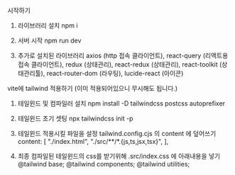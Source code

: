 시작하기

1.  라이브러리 설치
npm i 

2.  서버 시작
npm run dev

3. 추가로 설치된 라이브러리
axios              (http 접속 클라이언트),
react-query        (리액트용 접속 클라이언트),
redux              (상태관리),
react-redux        (상태관리),
react-toolkit      (상태관리툴),
react-router-dom   (라우팅),
lucide-react       (아이콘)












vite에 tailwind 적용하기 (이미 적용되어있으니 무시해도 됩니다.)

1.  테일윈드 및 컴파일러 설치
npm install -D tailwindcss postcss autoprefixer

2.  테일윈드 초기 셋팅
npx tailwindcss init -p

3.  테일윈드 적용시킬 파일을 설정
tailwind.config.cjs 의 content 에 덮어쓰기
content: [
            "./index.html",
            "./src/**/*.{js,ts,jsx,tsx}",
          ],

4.  최종 컴파일된 테일윈드의 css를 받기위해 
.src/index.css 에 아래내용을 넣기 
@tailwind base;
@tailwind components;
@tailwind utilities;

